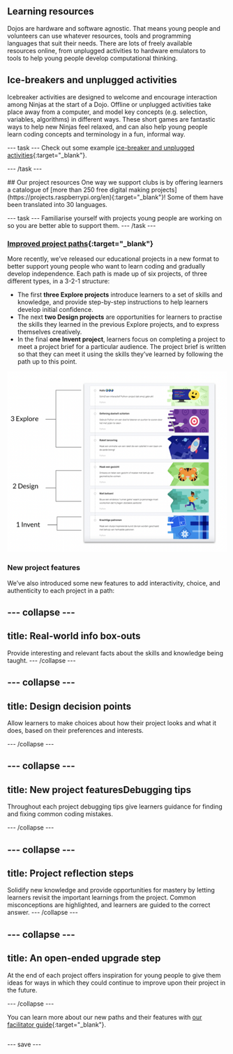 ## Learning resources

<div style="display: flex; flex-wrap: wrap">
<div style="flex-basis: 200px; flex-grow: 1; margin-right: 15px;">
Dojos are hardware and software agnostic. That means young people and volunteers can use whatever resources, tools and programming languages that suit their needs. There are lots of freely available resources online, from unplugged activities to hardware emulators to tools to help young people develop computational thinking.  
  
## Ice-breakers and unplugged activities
Icebreaker activities are designed to welcome and encourage interaction among Ninjas at the start of a Dojo. Offline or unplugged activities take place away from a computer, and model key concepts (e.g. selection, variables, algorithms) in different ways. These short games are fantastic ways to help new Ninjas feel relaxed, and can also help young people learn coding concepts and terminology in a fun, informal way.

--- task ---
Check out some example [ice-breaker and unplugged activities](https://coderdojo.com/2022/08/24/icebreakers-and-unplugged-activities-for-your-club/){:target="_blank"}.
  
--- /task ---
  
</div>
<div>
## Our project resources
One way we support clubs is by offering learners a catalogue of [more than 250 free digital making projects](https://projects.raspberrypi.org/en){:target="_blank"}! Some of them have been translated into 30 languages.
  
--- task ---
Familiarise yourself with projects young people are working on so you are better able to support them. 
--- /task ---

### [Improved project paths](https://projects.raspberrypi.org/en/paths){:target="_blank"}
More recently, we’ve released our educational projects in a new format to better support young people who want to learn coding and gradually develop independence. Each path is made up of six projects, of three different types, in a 3-2-1 structure:
+ The first **three Explore projects** introduce learners to a set of skills and knowledge, and provide step-by-step instructions to help learners develop initial confidence. 
+ The next **two Design projects** are opportunities for learners to practise the skills they learned in the previous Explore projects, and to express themselves creatively. 
+ In the final **one Invent project**, learners focus on completing a project to meet a project brief for a particular audience. The project brief is written so that they can meet it using the skills they’ve learned by following the path up to this point. 
  
![An image showing how the six projects in a path are made up of 3 explore projects, 2 design projects and 1 invent project](images/Project-types.png)


### New project features
We’ve also introduced some new features to add interactivity, choice, and authenticity to each project in a path:

--- collapse ---
---
title: Real-world info box-outs
---
Provide interesting and relevant facts about the skills and knowledge being taught.
--- /collapse ---

--- collapse ---
---
title: Design decision points
---
Allow learners to make choices about how their project looks and what it does, based on their preferences and interests.
  
--- /collapse ---

--- collapse ---
---
title: New project featuresDebugging tips
---
Throughout each project debugging tips give learners guidance for finding and fixing common coding mistakes.
  
--- /collapse ---
  
--- collapse ---
---
title: Project reflection steps
---
Solidify new knowledge and provide opportunities for mastery by letting learners revisit the important learnings from the project. Common misconceptions are highlighted, and learners are guided to the correct answer.
--- /collapse ---

--- collapse ---
---
title: An open-ended upgrade step
---
At the end of each project offers inspiration for young people to give them ideas for ways in which they could continue to improve upon their project in the future.
  
--- /collapse ---
 

You can learn more about our new paths and their features with [our facilitator guide](https://projects.raspberrypi.org/en/projects/321-make-facilitator-guide){:target="_blank"}.

</div>
</div>


--- save ---
